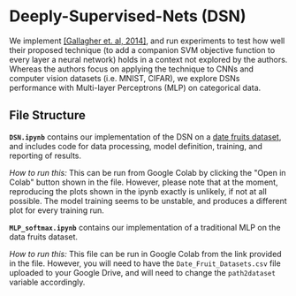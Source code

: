 # Deeply-Supervised-Nets (DSN)

We implement [[Gallagher et. al, 2014]](https://arxiv.org/abs/1409.5185), and run experiments to test how well their proposed technique (to add a companion SVM objective function to every layer a neural network) holds in a context not explored by the authors. Whereas the authors focus on applying the technique to CNNs and computer vision datasets (i.e. MNIST, CIFAR), we explore DSNs performance with Multi-layer Perceptrons (MLP) on categorical data.

## File Structure

**```DSN.ipynb```** contains our implementation of the DSN on a [date fruits dataset](https://www.kaggle.com/datasets/muratkokludataset/date-fruit-datasets), and includes code for data processing, model definition, training, and reporting of results.

*How to run this:* This can be run from Google Colab by clicking the "Open in Colab" button shown in the file. However, please note that at the moment, reproducing the plots shown in the ipynb exactly is unlikely, if not at all possible. The model training seems to be unstable, and produces a different plot for every training run.

**```MLP_softmax.ipynb```** contains our implementation of a traditional MLP on the data fruits dataset.

*How to run this:* This file can be run in Google Colab from the link provided in the file. However, you will need to have the ```Date_Fruit_Datasets.csv``` file uploaded to your Google Drive, and will need to change the ```path2dataset``` variable accordingly. 
